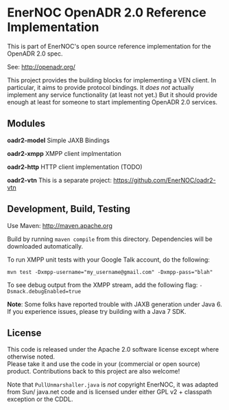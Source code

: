 # EnerNOC OpenADR 2.0 Reference Implementation #

This is part of EnerNOC's open source reference implementation for the OpenADR 2.0 spec.  

See: http://openadr.org/

This project provides the building blocks for implementing a VEN client.  In particular,
it aims to provide protocol bindings.  It *does not* actually implement any service 
functionality (at least not yet.)  But it should provide enough at least for someone to 
start implementing OpenADR 2.0 services. 

## Modules ##

**oadr2-model** Simple JAXB Bindings

**oadr2-xmpp** XMPP client implmentation

**oadr2-http** HTTP client implementation (TODO)

**oadr2-vtn** This is a separate project: https://github.com/EnerNOC/oadr2-vtn


## Development, Build, Testing ##

Use Maven: http://maven.apache.org

Build by running `maven compile` from this directory.  Dependencies will be downloaded automatically.  

To run XMPP unit tests with your Google Talk account, do the following:

    mvn test -Dxmpp-username="my_username@gmail.com" -Dxmpp-pass="blah"

To see debug output from the XMPP stream, add the following flag:
`-Dsmack.debugEnabled=true`


**Note**: Some folks have reported trouble with JAXB generation under Java 6. If 
you experience issues, please try building with a Java 7 SDK.


## License ##

This code is released under the Apache 2.0 software license except where otherwise noted.  
Please take it and use the code in your (commercial or open source) product.  Contributions 
back to this project are also welcome!

Note that `PullUnmarshaller.java` is *not* copyright EnerNOC, it was adapted from Sun/ 
java.net code and is licensed under either GPL v2 + classpath exception or the CDDL.  
